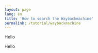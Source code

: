 ```yaml
---
layout: page
lang: en
title: 'How to search the Waybackmachine'
permalink: /tutorial/waybackmachine
---
```


Hello

<!-- more -->

Hello
